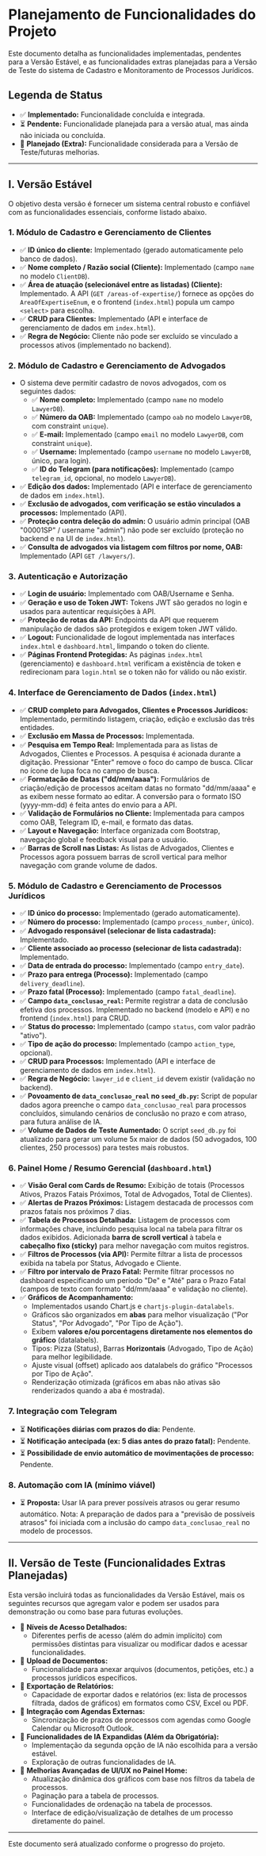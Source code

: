 # Planejamento de Funcionalidades do Projeto

Este documento detalha as funcionalidades implementadas, pendentes para a Versão Estável, e as funcionalidades extras planejadas para a Versão de Teste do sistema de Cadastro e Monitoramento de Processos Jurídicos.

## Legenda de Status
*   ✅ **Implementado:** Funcionalidade concluída e integrada.
*   ⏳ **Pendente:** Funcionalidade planejada para a versão atual, mas ainda não iniciada ou concluída.
*   📝 **Planejado (Extra):** Funcionalidade considerada para a Versão de Teste/futuras melhorias.

---

## I. Versão Estável

O objetivo desta versão é fornecer um sistema central robusto e confiável com as funcionalidades essenciais, conforme listado abaixo.

### 1. Módulo de Cadastro e Gerenciamento de Clientes

*   ✅ **ID único do cliente:** Implementado (gerado automaticamente pelo banco de dados).
*   ✅ **Nome completo / Razão social (Cliente):** Implementado (campo `name` no modelo `ClientDB`).
*   ✅ **Área de atuação (selecionável entre as listadas) (Cliente):** Implementado. A API (`GET /areas-of-expertise/`) fornece as opções do `AreaOfExpertiseEnum`, e o frontend (`index.html`) popula um campo `<select>` para escolha.
*   ✅ **CRUD para Clientes:** Implementado (API e interface de gerenciamento de dados em `index.html`).
*   ✅ **Regra de Negócio:** Cliente não pode ser excluído se vinculado a processos ativos (implementado no backend).

### 2. Módulo de Cadastro e Gerenciamento de Advogados

*   O sistema deve permitir cadastro de novos advogados, com os seguintes dados:
    *   ✅ **Nome completo:** Implementado (campo `name` no modelo `LawyerDB`).
    *   ✅ **Número da OAB:** Implementado (campo `oab` no modelo `LawyerDB`, com constraint `unique`).
    *   ✅ **E-mail:** Implementado (campo `email` no modelo `LawyerDB`, com constraint `unique`).
    *   ✅ **Username:** Implementado (campo `username` no modelo `LawyerDB`, único, para login).
    *   ✅ **ID do Telegram (para notificações):** Implementado (campo `telegram_id`, opcional, no modelo `LawyerDB`).
*   ✅ **Edição dos dados:** Implementado (API e interface de gerenciamento de dados em `index.html`).
*   ✅ **Exclusão de advogados, com verificação se estão vinculados a processos:** Implementado (API).
*   ✅ **Proteção contra deleção do admin:** O usuário admin principal (OAB "00001SP" / username "admin") não pode ser excluído (proteção no backend e na UI de `index.html`).
*   ✅ **Consulta de advogados via listagem com filtros por nome, OAB:** Implementado (API `GET /lawyers/`).

### 3. Autenticação e Autorização

*   ✅ **Login de usuário:** Implementado com OAB/Username e Senha.
*   ✅ **Geração e uso de Token JWT:** Tokens JWT são gerados no login e usados para autenticar requisições à API.
*   ✅ **Proteção de rotas da API:** Endpoints da API que requerem manipulação de dados são protegidos e exigem token JWT válido.
*   ✅ **Logout:** Funcionalidade de logout implementada nas interfaces `index.html` e `dashboard.html`, limpando o token do cliente.
*   ✅ **Páginas Frontend Protegidas:** As páginas `index.html` (gerenciamento) e `dashboard.html` verificam a existência de token e redirecionam para `login.html` se o token não for válido ou não existir.

### 4. Interface de Gerenciamento de Dados (`index.html`)

*   ✅ **CRUD completo para Advogados, Clientes e Processos Jurídicos:** Implementado, permitindo listagem, criação, edição e exclusão das três entidades.
*   ✅ **Exclusão em Massa de Processos:** Implementada.
*   ✅ **Pesquisa em Tempo Real:** Implementada para as listas de Advogados, Clientes e Processos. A pesquisa é acionada durante a digitação. Pressionar "Enter" remove o foco do campo de busca. Clicar no ícone de lupa foca no campo de busca.
*   ✅ **Formatação de Datas ("dd/mm/aaaa"):** Formulários de criação/edição de processos aceitam datas no formato "dd/mm/aaaa" e as exibem nesse formato ao editar. A conversão para o formato ISO (yyyy-mm-dd) é feita antes do envio para a API.
*   ✅ **Validação de Formulários no Cliente:** Implementada para campos como OAB, Telegram ID, e-mail, e formato das datas.
*   ✅ **Layout e Navegação:** Interface organizada com Bootstrap, navegação global e feedback visual para o usuário.
*   ✅ **Barras de Scroll nas Listas:** As listas de Advogados, Clientes e Processos agora possuem barras de scroll vertical para melhor navegação com grande volume de dados.

### 5. Módulo de Cadastro e Gerenciamento de Processos Jurídicos

*   ✅ **ID único do processo:** Implementado (gerado automaticamente).
*   ✅ **Número do processo:** Implementado (campo `process_number`, único).
*   ✅ **Advogado responsável (selecionar de lista cadastrada):** Implementado.
*   ✅ **Cliente associado ao processo (selecionar de lista cadastrada):** Implementado.
*   ✅ **Data de entrada do processo:** Implementado (campo `entry_date`).
*   ✅ **Prazo para entrega (Processo):** Implementado (campo `delivery_deadline`).
*   ✅ **Prazo fatal (Processo):** Implementado (campo `fatal_deadline`).
*   ✅ **Campo `data_conclusao_real`:** Permite registrar a data de conclusão efetiva dos processos. Implementado no backend (modelo e API) e no frontend (`index.html`) para CRUD.
*   ✅ **Status do processo:** Implementado (campo `status`, com valor padrão "ativo").
*   ✅ **Tipo de ação do processo:** Implementado (campo `action_type`, opcional).
*   ✅ **CRUD para Processos:** Implementado (API e interface de gerenciamento de dados em `index.html`).
*   ✅ **Regra de Negócio:** `lawyer_id` e `client_id` devem existir (validação no backend).
*   ✅ **Povoamento de `data_conclusao_real` no `seed_db.py`:** Script de popular dados agora preenche o campo `data_conclusao_real` para processos concluídos, simulando cenários de conclusão no prazo e com atraso, para futura análise de IA.
*   ✅ **Volume de Dados de Teste Aumentado:** O script `seed_db.py` foi atualizado para gerar um volume 5x maior de dados (50 advogados, 100 clientes, 250 processos) para testes mais robustos.

### 6. Painel Home / Resumo Gerencial (`dashboard.html`)

*   ✅ **Visão Geral com Cards de Resumo:** Exibição de totais (Processos Ativos, Prazos Fatais Próximos, Total de Advogados, Total de Clientes).
*   ✅ **Alertas de Prazos Próximos:** Listagem destacada de processos com prazos fatais nos próximos 7 dias.
*   ✅ **Tabela de Processos Detalhada:** Listagem de processos com informações chave, incluindo pesquisa local na tabela para filtrar os dados exibidos. Adicionada **barra de scroll vertical** à tabela e **cabeçalho fixo (sticky)** para melhor navegação com muitos registros.
*   ✅ **Filtros de Processos (via API):** Permite filtrar a lista de processos exibida na tabela por Status, Advogado e Cliente.
*   ✅ **Filtro por intervalo de Prazo Fatal:** Permite filtrar processos no dashboard especificando um período "De" e "Até" para o Prazo Fatal (campos de texto com formato "dd/mm/aaaa" e validação no cliente).
*   ✅ **Gráficos de Acompanhamento:**
    *   Implementados usando Chart.js e `chartjs-plugin-datalabels`.
    *   Gráficos são organizados em **abas** para melhor visualização ("Por Status", "Por Advogado", "Por Tipo de Ação").
    *   Exibem **valores e/ou porcentagens diretamente nos elementos do gráfico** (datalabels).
    *   Tipos: Pizza (Status), Barras **Horizontais** (Advogado, Tipo de Ação) para melhor legibilidade.
    *   Ajuste visual (offset) aplicado aos datalabels do gráfico "Processos por Tipo de Ação".
    *   Renderização otimizada (gráficos em abas não ativas são renderizados quando a aba é mostrada).

### 7. Integração com Telegram

*   ⏳ **Notificações diárias com prazos do dia:** Pendente.
*   ⏳ **Notificação antecipada (ex: 5 dias antes do prazo fatal):** Pendente.
*   ⏳ **Possibilidade de envio automático de movimentações de processo:** Pendente.

### 8. Automação com IA (mínimo viável)

*   ⏳ **Proposta:** Usar IA para prever possíveis atrasos ou gerar resumo automático. Nota: A preparação de dados para a "previsão de possíveis atrasos" foi iniciada com a inclusão do campo `data_conclusao_real` no modelo de processos.

---

## II. Versão de Teste (Funcionalidades Extras Planejadas)

Esta versão incluirá todas as funcionalidades da Versão Estável, mais os seguintes recursos que agregam valor e podem ser usados para demonstração ou como base para futuras evoluções.

*   📝 **Níveis de Acesso Detalhados:**
    *   Diferentes perfis de acesso (além do admin implícito) com permissões distintas para visualizar ou modificar dados e acessar funcionalidades.
*   📝 **Upload de Documentos:**
    *   Funcionalidade para anexar arquivos (documentos, petições, etc.) a processos jurídicos específicos.
*   📝 **Exportação de Relatórios:**
    *   Capacidade de exportar dados e relatórios (ex: lista de processos filtrada, dados de gráficos) em formatos como CSV, Excel ou PDF.
*   📝 **Integração com Agendas Externas:**
    *   Sincronização de prazos de processos com agendas como Google Calendar ou Microsoft Outlook.
*   📝 **Funcionalidades de IA Expandidas (Além da Obrigatória):**
    *   Implementação da segunda opção de IA não escolhida para a versão estável.
    *   Exploração de outras funcionalidades de IA.
*   📝 **Melhorias Avançadas de UI/UX no Painel Home:**
    *   Atualização dinâmica dos gráficos com base nos filtros da tabela de processos.
    *   Paginação para a tabela de processos.
    *   Funcionalidades de ordenação na tabela de processos.
    *   Interface de edição/visualização de detalhes de um processo diretamente do painel.

---
Este documento será atualizado conforme o progresso do projeto.
